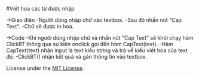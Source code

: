 #Viêt hoa các từ được nhập

->Giao điện
-Người dùng nhập chữ vào textbox.
-Sau đó nhấn nút "Cap Text".
-Chữ sẽ được in hoa.

->Code
-Khi người dùng nhập chữ và nhấn nút "Cap Text" sẽ khỏi chạy hàm ClickBT thông qua sự kiên onclick gọi đến hàm CapText(text).
-Hàm CapText(text) nhận input là text kiểu string và trả vể kiểu viết hoa của text đó.
-ClickBT() nhận kết quả và gán thông tin vào textbox.

License under the [MIT License](LICENSE).